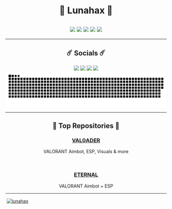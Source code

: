 <h1 align="center">
  🌙 Lunahax 🌙
</h1>

<h2 align="center">
<a href="https://github.com/Lunahax"><img src="https://img.shields.io/badge/javascript-303030?style=for-the-badge&logo=javascript&logoColor=white"></a>
<a href="https://github.com/Lunahax"><img src="https://img.shields.io/badge/python-303030?style=for-the-badge&logo=python&logoColor=white"></a>
<a href="https://github.com/Lunahax"><img src="https://img.shields.io/badge/c++-303030?style=for-the-badge&logo=c%2B%2B&logoColor=white"></a>
<a href="https://github.com/Lunahax"><img src="https://img.shields.io/badge/html-303030?style=for-the-badge&logo=html5&logoColor=white"></a>
<a href="https://github.com/Lunahax"><img src="https://img.shields.io/badge/css-303030?style=for-the-badge&logo=css3&logoColor=white"></a>
</h2>

---

<h2 align="center">
  ☄️ Socials ☄️
</h2>

<p align="center">
<a href="https://github.com/Lunahax"><img src="https://img.shields.io/badge/Lunahax-303030?style=for-the-badge&logo=github&logoColor=white"></a>
<a href="https://discord.gg/EZT7CbGkdB"><img src="https://img.shields.io/badge/Alune-303030?style=for-the-badge&logo=discord&logoColor=white"></a>
<a href="https://twitch.tv/asg_lunatic"><img src="https://img.shields.io/badge/asg__lunatic-303030?style=for-the-badge&logo=twitch&logoColor=white"></a>
<a href="https://github.com/Lunahax"><img src="https://img.shields.io/badge/LunaR-303030?style=for-the-badge&logo=valorant&logoColor=white"></a>
<a href="https://github.com/Lunahax"><img src="https://github.com/Lunahax/Lunahax/blob/output/github-contribution-grid-snake.svg"></a>
</p>

---

<h2 align="center">
  🌟 Top Repositories 🌟
</h2>

<h3 align="center"><a href="https://github.com/Lunahax/VAL0ADER">VAL0ADER</a></h3>
<p align="center">VALORANT Aimbot, ESP, Visuals & more</p>
<br>
<h3 align="center"><a href="https://github.com/Lunahax/ETERNAL">ETERNAL</a></h3>
<p align="center">VALORANT Aimbot + ESP</p>

---

<p>&nbsp;<a href="https://github.com/Lunahax/"><img align="center" src="https://github-readme-stats.vercel.app/api?username=lunahax&show_icons=true&locale=en" alt="lunahax" /></a></p>
